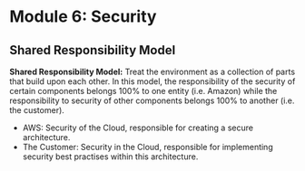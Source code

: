 # Module 6: Security
## Shared Responsibility Model
**Shared Responsibility Model:** Treat the environment as a collection of parts that build upon each other. In this model, the responsibility of the security of certain components belongs 100% to one entity (i.e. Amazon) while the responsibility to security of other components belongs 100% to another (i.e. the customer).
* AWS: Security of the Cloud, responsible for creating a secure architecture. 
* The Customer: Security in the Cloud, responsible for implementing security best practises within this architecture.
